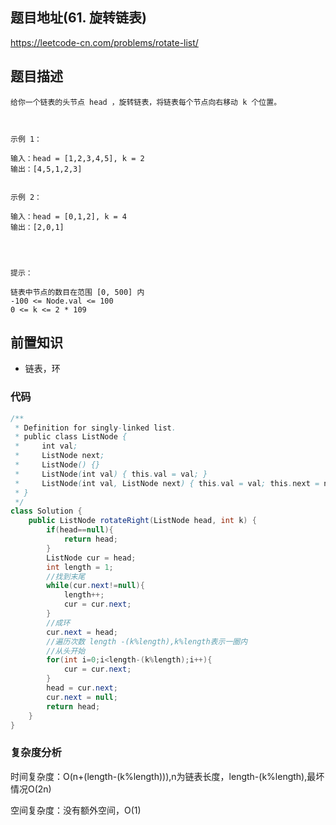 
## 题目地址(61. 旋转链表)

https://leetcode-cn.com/problems/rotate-list/

## 题目描述

```
给你一个链表的头节点 head ，旋转链表，将链表每个节点向右移动 k 个位置。

 

示例 1：

输入：head = [1,2,3,4,5], k = 2
输出：[4,5,1,2,3]


示例 2：

输入：head = [0,1,2], k = 4
输出：[2,0,1]


 

提示：

链表中节点的数目在范围 [0, 500] 内
-100 <= Node.val <= 100
0 <= k <= 2 * 109
```

## 前置知识

- 链表，环


### 代码

```java
/**
 * Definition for singly-linked list.
 * public class ListNode {
 *     int val;
 *     ListNode next;
 *     ListNode() {}
 *     ListNode(int val) { this.val = val; }
 *     ListNode(int val, ListNode next) { this.val = val; this.next = next; }
 * }
 */
class Solution {
    public ListNode rotateRight(ListNode head, int k) {
        if(head==null){
            return head;
        }
        ListNode cur = head;
        int length = 1;
        //找到末尾
        while(cur.next!=null){
            length++;
            cur = cur.next;
        }
        //成环
        cur.next = head;
        //遍历次数 length -(k%length),k%length表示一圈内
        //从头开始
        for(int i=0;i<length-(k%length);i++){
            cur = cur.next;
        }
        head = cur.next;
        cur.next = null;
        return head;
    }
}
```

### 复杂度分析

时间复杂度：O(n+(length-(k%length))),n为链表长度，length-(k%length),最坏情况O(2n)

空间复杂度：没有额外空间，O(1)


